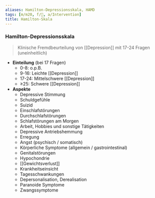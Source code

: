 ```yaml
---
aliases: Hamilton-Depressionsskala, HAMD
tags: [m/m20, f/💭, a/Intervention]
title: Hamilton-Skala
---
```

### Hamilton-Depressionsskala
> Klinische Fremdbeurteilung von [[Depression]] mit 17-24 Fragen (uneinheitlich)
- **Einteilung** (bei 17 Fragen)
	- 0-8: o.p.B.
	- 9-16: Leichte [[Depression]]
	- 17-24: Mittelschwere [[Depression]]
	- ≥25: Schwere [[Depression]]
- **Aspekte**
	- Depressive Stimmung
	- Schuldgefühle
	- Suizid
	- Einschlafstörungen
	- Durchschlafstörungen
	- Schlafstörungen am Morgen
	- Arbeit, Hobbies und sonstige Tätigkeiten
	- Depressive Antriebshemmung
	- Erregung
	- Angst (psychisch / somatisch)
	- Körperliche Symptome (allgemein / gastrointestinal)
	- Genitalstörungen
	- Hypochondrie
	- [[Gewichtsverlust]]
	- Krankheitseinsicht
	- Tagesschwankungen
	- Depersonalisation, Derealisation
	- Paranoide Symptome
	- Zwangssymptome